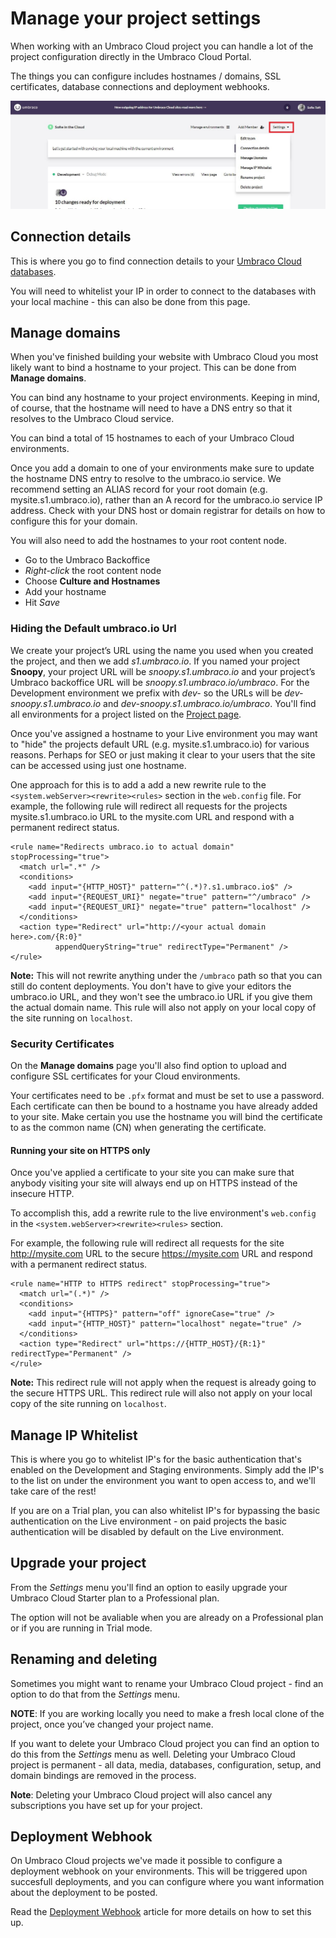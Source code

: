 # Manage your project settings

When working with an Umbraco Cloud project you can handle a lot of the project configuration directly in the Umbraco Cloud Portal.

The things you can configure includes hostnames / domains, SSL certificates, database connections and deployment webhooks.

![settings](images/settings.jpg)

## Connection details

This is where you go to find connection details to your [Umbraco Cloud databases](../../Databases).

You will need to whitelist your IP in order to connect to the databases with your local machine - this can also be done from this page.

## Manage domains

When you've finished building your website with Umbraco Cloud you most likely want to bind a hostname to your project. This can be done from **Manage domains**.

You can bind any hostname to your project environments. Keeping in mind, of course, that the hostname will need to have a DNS entry so that it resolves to the Umbraco Cloud service.

You can bind a total of 15 hostnames to each of your Umbraco Cloud environments.

Once you add a domain to one of your environments make sure to update the hostname DNS entry to resolve to the umbraco.io service. We recommend setting an ALIAS record for your root domain (e.g. mysite.s1.umbraco.io), rather than an A record for the umbraco.io service IP address. Check with your DNS host or domain registrar for details on how to configure this for your domain. 

You will also need to add the hostnames to your root content node.

* Go to the Umbraco Backoffice
* *Right-click* the root content node
* Choose **Culture and Hostnames**
* Add your hostname
* Hit *Save*

### Hiding the Default umbraco.io Url

We create your project’s URL using the name you used when you created the project, and then we add _s1.umbraco.io_. 
If you named your project **Snoopy**, your project URL will be *snoopy.s1.umbraco.io* and your project’s Umbraco backoffice URL will be *snoopy.s1.umbraco.io/umbraco*. 
For the Development environment we prefix with *dev-* so the URLs will be *dev-snoopy.s1.umbraco.io* and *dev-snoopy.s1.umbraco.io/umbraco*. 
You'll find all environments for a project listed on the [Project page](../../Getting-started/The-Umbraco-Cloud-Portal/#project-management).

Once you've assigned a hostname to your Live environment you may want to "hide" the projects default URL (e.g. mysite.s1.umbraco.io) for various reasons. Perhaps for SEO or just making it clear to your users that the site can be accessed using just one hostname.

One approach for this is to add a add a new rewrite rule to the `<system.webServer><rewrite><rules>` section in the `web.config` file. For example, the following rule will redirect all requests for the projects mysite.s1.umbraco.io URL to the mysite.com URL and respond with a permanent redirect status.        
        
    <rule name="Redirects umbraco.io to actual domain" stopProcessing="true">
      <match url=".*" />
      <conditions>
        <add input="{HTTP_HOST}" pattern="^(.*)?.s1.umbraco.io$" />
        <add input="{REQUEST_URI}" negate="true" pattern="^/umbraco" />
        <add input="{REQUEST_URI}" negate="true" pattern="localhost" />
      </conditions>
      <action type="Redirect" url="http://<your actual domain here>.com/{R:0}" 
              appendQueryString="true" redirectType="Permanent" />
    </rule>

**Note:** This will not rewrite anything under the `/umbraco` path so that you can still do content deployments. You don't have to give your editors the umbraco.io URL, and they won't see the umbraco.io URL if you give them the actual domain name. This rule will also not apply on your local copy of the site running on `localhost`.  

### Security Certificates

On the **Manage domains** page you'll also find option to upload and configure SSL certificates for your Cloud environments.

Your certificates need to be `.pfx` format and must be set to use a password. Each certificate can then be bound to a hostname you have already added to your site. Make certain you use the hostname you will bind the certificate to as the common name (CN) when generating the certificate.

#### Running your site on HTTPS only
Once you've applied a certificate to your site you can make sure that anybody visiting your site will always end up on HTTPS instead of the insecure HTTP.

To accomplish this, add a rewrite rule to the live environment's `web.config` in the `<system.webServer><rewrite><rules>` section. 

For example, the following rule will redirect all requests for the site http://mysite.com URL to the secure https://mysite.com URL and respond with a permanent redirect status. 

    <rule name="HTTP to HTTPS redirect" stopProcessing="true">
      <match url="(.*)" />
      <conditions>
        <add input="{HTTPS}" pattern="off" ignoreCase="true" />
        <add input="{HTTP_HOST}" pattern="localhost" negate="true" />
      </conditions>
      <action type="Redirect" url="https://{HTTP_HOST}/{R:1}" redirectType="Permanent" />
    </rule>        

**Note:** This redirect rule will not apply when the request is already going to the secure HTTPS URL. This redirect rule will also not apply on your local copy of the site running on `localhost`.

## Manage IP Whitelist

This is where you go to whitelist IP's for the basic authentication that's enabled on the Development and Staging environments. Simply add the IP's to the list on under the environment you want to open access to, and we'll take care of the rest!

If you are on a Trial plan, you can also whitelist IP's for bypassing the basic authentication on the Live environment - on paid projects the basic authentication will be disabled by default on the Live environment.

## Upgrade your project

From the *Settings* menu you'll find an option to easily upgrade your Umbraco Cloud Starter plan to a Professional plan.

The option will not be avaliable when you are already on a Professional plan or if you are running in Trial mode.

## Renaming and deleting

Sometimes you might want to rename your Umbraco Cloud project - find an option to do that from the *Settings* menu. 

**NOTE**: If you are working locally you need to make a fresh local clone of the project, once you’ve changed your project name.

If you want to delete your Umbraco Cloud project you can find an option to do this from the *Settings* menu as well. Deleting your Umbraco Cloud project is permanent - all data, media, databases, configuration, setup, and domain bindings are removed in the process.

**Note**: Deleting your Umbraco Cloud project will also cancel any subscriptions you have set up for your project.

## Deployment Webhook

On Umbraco Cloud projects we've made it possible to configure a deployment webhook on your environments. This will be triggered upon succesfull deployments, and you can configure where you want information about the deployment to be posted.

Read the [Deployment Webhook](../../Deployment/Deployment-webhook) article for more details on how to set this up.